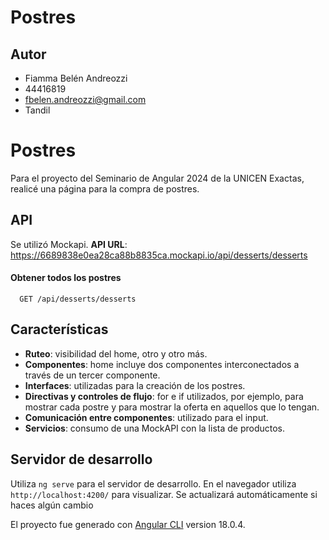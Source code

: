 # Postres

## Autor

- Fiamma Belén Andreozzi
- 44416819
- fbelen.andreozzi@gmail.com
- Tandil


# Postres

Para el proyecto del Seminario de Angular 2024 de la UNICEN Exactas, realicé una página para la compra de postres. 


## API
Se utilizó Mockapi. 
**API URL**: https://6689838e0ea28ca88b8835ca.mockapi.io/api/desserts/desserts

#### Obtener todos los postres

```http
  GET /api/desserts/desserts
```
## Características

- **Ruteo**: visibilidad del home, otro y otro más.
- **Componentes**: home incluye dos componentes interconectados a través de un tercer componente.
- **Interfaces**: utilizadas para la creación de los postres.
- **Directivas y controles de flujo**: for e if utilizados, por ejemplo, para mostrar cada postre y para mostrar la oferta en aquellos que lo tengan. 
- **Comunicación entre componentes**: utilizado para el input.
- **Servicios**: consumo de una MockAPI con la lista de productos.

## Servidor de desarrollo

Utiliza `ng serve` para el servidor de desarrollo. En el navegador utiliza `http://localhost:4200/` para visualizar. Se actualizará automáticamente si haces algún cambio

El proyecto fue generado con [Angular CLI](https://github.com/angular/angular-cli) version 18.0.4.
